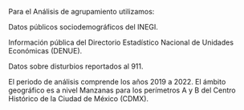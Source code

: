 Para el Análisis de agrupamiento utilizamos:

Datos públicos sociodemográficos del INEGI.

Información pública del Directorio Estadístico Nacional de Unidades Económicas (DENUE).

Datos sobre disturbios reportados al 911.

El periodo de análisis comprende los años 2019 a 2022. El ámbito geográfico es a nivel Manzanas para los perímetros A y B del Centro Histórico de la  Ciudad de México (CDMX).
